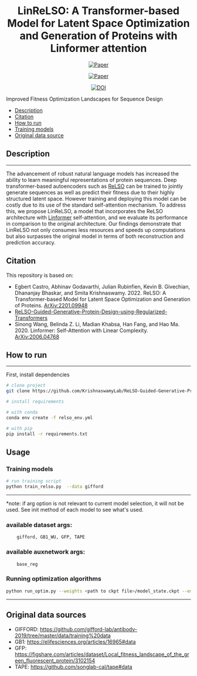 
<div align="center">    
 
# LinReLSO: A Transformer-based Model for Latent Space Optimization and Generation of Proteins with Linformer attention
<!-- 
[![Paper](http://img.shields.io/badge/paper-arxiv.2006.06885.svg)](https://arxiv.org/abs/2201.09948)
[![Paper](http://img.shields.io/badge/paper-arxiv.2006.06885.svg)](https://arxiv.org/abs/2006.04768)
-->

[![Paper](https://img.shields.io/badge/arxiv-2201.09948-B31B1B.svg)](https://arxiv.org/abs/2201.09948)

[![Paper](https://img.shields.io/badge/arxiv-2006.04768-B31B1B.svg)](https://arxiv.org/abs/2006.04768)

[![DOI](https://zenodo.org/badge/436740631.svg)](https://zenodo.org/badge/latestdoi/436740631)
  
</div>

Improved Fitness Optimization Landscapes
for Sequence Design
- [Description](#Description)
- [Citation](#citation)
- [How to run   ](#how-to-run)
- [Training models](training-models)
- [Original data source](#Original-data-sources)


## Description
---
The advancement of robust natural language models has increased the ability to learn meaningful representations of protein sequences. Deep transformer-based autoencoders such as [ReLSO](https://arxiv.org/abs/2201.09948) can be trained to jointly generate sequences as well as predict their fitness due to their highly structured latent space. However training and deploying this model can be costly due to its use of the standard self-attention mechanism. To address this, we propose LinReLSO, a model that incorporates the ReLSO architecture with [Linformer](https://arxiv.org/abs/2006.04768) self-attention, and we evaluate its performance in comparison to the original architecture. Our findings demonstrate that LinReLSO not only consumes less resources and speeds up computations but also surpasses the original model in terms of both reconstruction and prediction accuracy.

## Citation

This repository is based on:

* Egbert Castro, Abhinav Godavarthi, Julian Rubinfien, Kevin B. Givechian, Dhananjay Bhaskar, and Smita Krishnaswamy. 2022. ReLSO: A Transformer-based
Model for Latent Space Optimization and Generation of Proteins. [ArXiv:2201.09948](https://arxiv.org/abs/2201.09948)
* [ReLSO-Guided-Generative-Protein-Design-using-Regularized-Transformers](https://github.com/KrishnaswamyLab/ReLSO-Guided-Generative-Protein-Design-using-Regularized-Transformers)
* Sinong Wang, Belinda Z. Li, Madian Khabsa, Han Fang, and Hao Ma. 2020. Linformer: Self-Attention with Linear Complexity. [ArXiv:2006.04768](https://arxiv.org/abs/2006.04768)

## How to run   
---

First, install dependencies   
```bash
# clone project   
git clone https://github.com/KrishnaswamyLab/ReLSO-Guided-Generative-Protein-Design-using-Regularized-Transformers.git

# install requirements

# with conda
conda env create -f relso_env.yml

# with pip
pip install -r requirements.txt
 ```   

## Usage

### Training models
 
 ```bash
# run training script
python train_relso.py  --data gifford
```
---
*note: if arg option is not relevant to current model selection, it will not be used. See init method of each model to see what's used.

### available dataset args:

        gifford, GB1_WU, GFP, TAPE

### available auxnetwork args:

        base_reg

### Running optimization algorithms 
 
 ```bash
python run_optim.py --weights <path to ckpt file>/model_state.ckpt --embeddings  <path to embeddings file>train_embeddings.npy --dataset gifford
```
---

## Original data sources

- GIFFORD: https://github.com/gifford-lab/antibody-2019/tree/master/data/training%20data
- GB1: https://elifesciences.org/articles/16965#data
- GFP: https://figshare.com/articles/dataset/Local_fitness_landscape_of_the_green_fluorescent_protein/3102154
- TAPE: https://github.com/songlab-cal/tape#data

